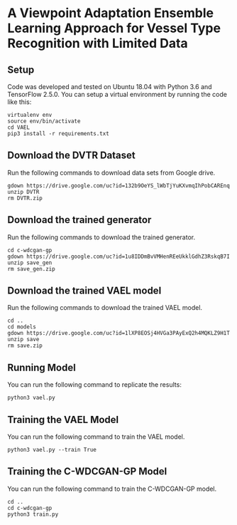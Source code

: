 # A Viewpoint Adaptation Ensemble Learning Approach for Vessel Type Recognition with Limited Data
## Setup
Code was developed and tested on Ubuntu 18.04 with Python 3.6 and TensorFlow 2.5.0. You can setup a virtual environment by running the code like this:
```
virtualenv env
source env/bin/activate
cd VAEL
pip3 install -r requirements.txt
```
## Download the DVTR Dataset
Run the following commands to download data sets from Google drive.
```
gdown https://drive.google.com/uc?id=132b9OeYS_lWbTjYuKXvmqIhPobCAREnq
unzip DVTR
rm DVTR.zip
```
## Download the trained generator
Run the following commands to download the trained generator.
```
cd c-wdcgan-gp
gdown https://drive.google.com/uc?id=1u8IDDmBvVMHenREeUkklGdhZ3RskqB7I
unzip save_gen
rm save_gen.zip
```
## Download the trained VAEL model
Run the following commands to download the trained VAEL model.
```
cd ..
cd models
gdown https://drive.google.com/uc?id=1lXP8EOSj4HVGa3PAyExQ2h4MQKLZ9H1T
unzip save
rm save.zip
```
## Running Model
You can run the following command to replicate the results:
```
python3 vael.py
```
## Training the VAEL Model
You can run the following command to train the VAEL model.
```
python3 vael.py --train True
```
## Training the C-WDCGAN-GP Model
You can run the following command to train the C-WDCGAN-GP model.
```
cd ..
cd c-wdcgan-gp
python3 train.py
```
